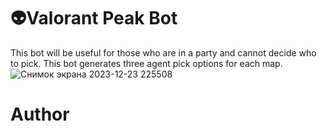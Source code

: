 # 👽Valorant Peak Bot
This bot will be useful for those who are in a party
and cannot decide who to pick.
This bot generates three agent pick options for each map.
![Снимок экрана 2023-12-23 225508](https://github.com/TTI17/valorant_peak_bot/assets/73406084/26657482-bc7c-494c-a41d-0957d3515a06)

# Author

